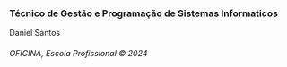 <h3>Técnico de Gestão e Programação de Sistemas Informaticos</h3>
<p>Daniel Santos</p>
<h6>OFICINA, Escola Profissional &copy; 2024</h6>
